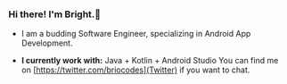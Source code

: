 ### Hi there! I'm Bright.👋

* I am a budding Software Engineer, specializing in Android App Development.

* **I currently work with:** Java + Kotlin + Android Studio
You can find me on [https://twitter.com/briocodes](Twitter) if you want to chat.
<!--
**briocodes/briocodes** is a ✨ _special_ ✨ repository because its `README.md` (this file) appears on your GitHub profile.
Here are some ideas to get you started:

- 🔭 I’m currently working on...
- 🌱 I’m currently learning ...
- 👯 I’m looking to collaborate on...
- 🤔 I’m looking for help with ...
- 💬 Ask me about ...
- 📫 How to reach me: ...
- 😄 Pronouns: ...
- ⚡ Fun fact: ...
-->
